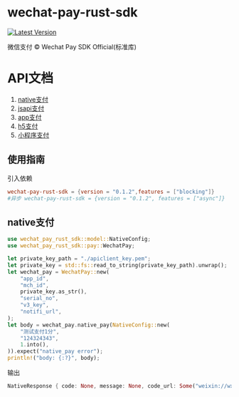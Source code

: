 # wechat-pay-rust-sdk
[![Latest Version](https://img.shields.io/crates/v/wechat-pay-rust-sdk.svg)](https://crates.io/crates/wechat-pay-rust-sdk)

微信支付 © Wechat Pay SDK Official(标准库)

# API文档
1. [native支付](#native支付)
2. [jsapi支付](#jsapi支付)
3. [app支付](#app支付)
4. [h5支付](#h5支付)
5. [小程序支付](#小程序支付)

## 使用指南
引入依赖
```toml
wechat-pay-rust-sdk = {version = "0.1.2",features = ["blocking"]}
#异步 wechat-pay-rust-sdk = {version = "0.1.2", features = ["async"]}
```

## native支付
```rust
use wechat_pay_rust_sdk::model::NativeConfig;
use wechat_pay_rust_sdk::pay::WechatPay;

let private_key_path = "./apiclient_key.pem";
let private_key = std::fs::read_to_string(private_key_path).unwrap();
let wechat_pay = WechatPay::new(
    "app_id",
    "mch_id",
    private_key.as_str(),
    "serial_no",
    "v3_key",
    "notifi_url",
);
let body = wechat_pay.native_pay(NativeConfig::new(
    "测试支付1分",
    "124324343",
    1.into(),
)).expect("native_pay error");
println!("body: {:?}", body);
```
输出
```rust
NativeResponse { code: None, message: None, code_url: Some("weixin://wxpay/bizpayurl?pr=yL2aIPzz") }
```

